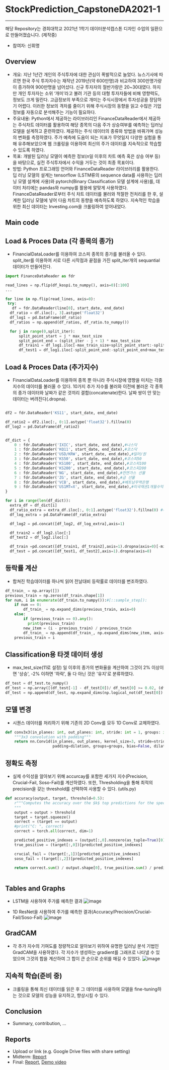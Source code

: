 # StockPrediction_CapstoneDA2021-1
------------------------------------
해당 Repository는 경희대학교 2021년 1학기 데이터분석캡스톤 디자인 수업의 일환으로 만들어졌습니다. (제작중)

* 참여자: 신휘명

## Overview
- 개요: 지난 1년간 개인의 주식투자에 대한 관심이 폭발적으로 늘었다. 뉴스기사에 따르면 한국 주식 투자자수는 재작년 2019년(약 600만명)과 비교하여 300만명가량이 증가하여 900만명을 넘어섰다. 신규 투자자의 절반가량은 20~30대였다. 하지만 개인 투자자는 소위 ‘개미’라고 불려 기관 등의 대형 투자자들에 비해 영향력도, 정보도 크게 밀린다. 고급정보의 부족으로 개미는 주식시장에서 투자성공을 장담하기 어렵다. 이러한 정보의 격차를 줄이기 위해 주식시장의 동향을 읽고 수많은 기업정보를 자동으로 분석해주는 기능이 필요하다.
- 주요내용: Python에서 제공하는 라이브러리인 FinanceDataReader에서 제공하는 주식차트 데이터를 활용하여 해당 종목의 다음 주가 상승여부를 예측하는 딥러닝 모델을 설계하고 훈련하였다. 제공하는 주식 데이터의 종류와 방법을 바꿔가며 성능의 변화를 측정하였다. 주가 예측에 도움이 되는 지표가 무엇일지 다양한 실험을 통해 유추해보았으며 웹 크롤링을 이용하여 최신의 주가 데이터를 지속적으로 학습할 수 있도록 하였다.
- 목표: 개발된 딥러닝 모델이 예측한 정보(n일 이후의 차트 예측 혹은 상승 여부 등)을 바탕으로, 실전 주식투자에서 수익을 거두는 것이 최종 목표이다.
- 방법: Python 프로그래밍 언어와 FinanceDataReader 라이브러리를 활용한다. 딥 러닝 모델의 설계는 tensorflow (LSTM류의 sequence data를 사용하는 딥러닝 모델 설계에 사용)와 pytorch(Binary Classification 모델 설계에 사용)를, 데이터 처리에는 pandas와 numpy를 활용에 알맞게 사용하였다. FinanceDataReader로부터 주식 차트 데이터를 불러와 적절한 전처리를 한 후, 설계한 딥러닝 모델에 넣어 다음 차트의 동향을 예측하도록 하였다. 지속적인 학습을 위한 최신 데이터는 Investing.com을 크롤링하여 얻어내었다.

Main code
--------------------
Load & Proces Data (각 종목의 종가)
--------------------
* FinancialDataLoader를 이용하여 코스피 종목의 종가를 불러올 수 있다.
split_iter를 이용하여 서로 다른 시작점과 끝점을 가진 split_iter개의 sequantial 데이터가 만들어진다. 
```python
import FinanceDataReader as fdr

read_lines = np.flip(df_kospi.to_numpy(), axis=0)[:100]
...

for line in np.flip(read_lines, axis=0):
 try:
   df = fdr.DataReader(line[0], start_date, end_date)
  df_ratio = df.iloc[:, 3].astype('float32')
  df_log1 = pd.DataFrame(df_ratio)
  df_ratios = np.append(df_ratios, df_ratio.to_numpy())

  for j in range(0,split_iter):
      split_point_start = j * max_test_size
      split_point_end = (split_iter - j + 1) * max_test_size
      df_train1 = df_log1.iloc[-max_train_size+split_point_start:-split_point_end]
      df_test1 = df_log1.iloc[-split_point_end:-split_point_end+max_test_size]
```

Load & Proces Data (추가지수)
--------------------
* FinancialDataLoader를 이용하여 종목 뿐 아니라 주식시장에 영향을 미치는 각종 지수의 데이터를 불러올 수 있다.
10가지 추가 지수를 불러와 이전에 불러온 각 종목의 종가 데이터와 날짜가 같은 것끼리 결합(concatenate)한다. 날짜 쌍이 안 맞는 데이터는 버려진다(.dropna).
```python

df2 = fdr.DataReader('KS11', start_date, end_date)

df_ratio2 = df2.iloc[:, 0:1].astype('float32').fillna(0)
df_log2 = pd.DataFrame(df_ratio2)


df_dict = {
    0 : fdr.DataReader('IXIC', start_date, end_date),#나스닥
    1 : fdr.DataReader('KQ11', start_date, end_date),#코스닥
    2 : fdr.DataReader('USD/KRW', start_date, end_date),#달러/원
    3 : fdr.DataReader('KS50', start_date, end_date),#코스피50
    4 : fdr.DataReader('KS100', start_date, end_date),#코스피100
    5 : fdr.DataReader('KS200', start_date, end_date),#코스피200
    6 : fdr.DataReader('NG', start_date, end_date),#천연가스 선물
    7 : fdr.DataReader('ZG', start_date, end_date),#금 선물
    8 : fdr.DataReader('VCB', start_date, end_date),#베트남무역은행
    9 : fdr.DataReader('US1MT=X', start_date, end_date),#미국채권1개월수익률
}

for i in range(len(df_dict)):
  extra_df = df_dict[i]
  df_ratio_extra = extra_df.iloc[:, 0:1].astype('float32').fillna(0) #((extra_df.iloc[:, 0:1].astype('float32') - extra_df.iloc[:, 0:1].shift().astype('float32')) / extra_df.iloc[:, 0:1].shift().astype('float32')).fillna(0)
  df_log_extra = pd.DataFrame(df_ratio_extra)

  df_log2 = pd.concat([df_log2, df_log_extra],axis=1)

  df_train2 = df_log2.iloc[:]
  df_test2 = df_log2.iloc[:]

  df_train =pd.concat([df_train1, df_train2],axis=1).dropna(axis=0)[-min_train_size:]
  df_test = pd.concat([df_test1, df_test2],axis=1).dropna(axis=0)
```

등락률 계산
--------------------
* 합쳐진 학습데이터를 하나씩 읽어 전날대비 등락률로 데이터를 변조하였다.
```python
df_train_ = np.array([])
previous_train = np.zeros(df_train.shape[1])
for num, i in enumerate(df_train.to_numpy()):#[::sample_step]):
    if num == 0:
        df_train_ = np.expand_dims(previous_train, axis=0) 
    else:
        if (previous_train == 0).any():
          print(previous_train)
        new_item = (i - previous_train) / previous_train
        df_train_ = np.append(df_train_, np.expand_dims(new_item, axis=0), axis=0)
    previous_train = i
```

Classification용 타겟 데이터 생성
--------------------
* max_test_size(11로 설정) 일 이후의 종가의 변화율을 계산하여 그것이 2% 이상이면 '상승', -2% 이하면 '하락', 둘 다 아닌 것은 '유지'로 분류하였다.
```python
df_test = df_test.to_numpy()
df_test = np.array([(df_test[-1] - df_test[0])/ df_test[0] >= 0.02, (df_test[-1] - df_test[0])/ df_test[0] < -0.02])
df_test = np.append(df_test, np.expand_dims(np.logical_not(df_test[0]) * np.logical_not(df_test[1]), axis=0), axis=0)
```

모델 변경
--------------------
* 시퀀스 데이터를 처리하기 위해 기존의 2D Conv를 모두 1D Conv로 교체하였다. 
```python
def conv3x3(in_planes: int, out_planes: int, stride: int = 1, groups: int = 1, dilation: int = 1) -> nn.Conv1d:
    """3x3 convolution with padding"""
    return nn.Conv1d(in_planes, out_planes, kernel_size=3, stride=stride,
                     padding=dilation, groups=groups, bias=False, dilation=dilation)
```

정확도 측정
--------------------
* 실제 수익성을 알아보기 위해 accurcay를 포함한 세가지 지수(Precision, Crucial-Fail, Soso-Fail)를 계산하였다.
또한, Thresholding을 통해 최적의 precision을 갖는 threshold를 선택하여 사용할 수 있다. (utils.py)

```python
def accuracy(output, target, threshold=0.5):
    r"""Computes the accuracy over the $k$ top predictions for the specified values of k
    """
    output = output > threshold
    target = target.squeeze()
    correct = (target == output)
    #print("C: ", correct)
    correct = torch.all(correct, dim=1)

    predicted_positive_indexes = (output[:,0].nonzero(as_tuple=True)[0])
    true_positive = (target[:,0])[predicted_positive_indexes]

    crucial_fail = (target[:,1])[predicted_positive_indexes]
    soso_fail = (target[:,2])[predicted_positive_indexes]
    
    return correct.sum() / output.shape[0], true_positive.sum() / predicted_positive_indexes.shape[0], crucial_fail.sum() / predicted_positive_indexes.shape[0], soso_fail.sum() / predicted_positive_indexes.shape[0]
    
```

Tables and Graphs
------------------------------------------
* LSTM을 사용하여 주가를 예측한 결과
![image](https://user-images.githubusercontent.com/40812418/122758082-57543180-d2d3-11eb-870b-6d2255fd6b07.png)

* 1D ResNet을 사용하여 주가를 예측한 결과(Accuracy/Precision/Crucial-Fail/Soso-Fail)
![image](https://user-images.githubusercontent.com/40812418/122758439-c2056d00-d2d3-11eb-9c5f-8829488c0483.png)

GradCAM
--------------------
* 각 추가 지수의 기여도를 정량적으로 알아보기 위하여 유명한 딥러닝 분석 기법인 GradCAM을 사용하였다.
각 지수가 생성하는 gradient를 그래프로 나타낼 수 있었으며 그것의 합을 계산하여 그 합이 큰 순으로 순위를 매길 수 있었다.
![image](https://user-images.githubusercontent.com/40812418/122761653-70f77800-d2d7-11eb-9beb-896a30695220.png)


지속적 학습(준비 중)
--------------------
* 크롤링을 통해 최신 데이터를 읽은 후 그 데이터를 사용하여 모델을 fine-tuning하는 것으로 모델의 성능을 유지하고, 향상시킬 수 있다.

## Conclusion
* Summary, contribution, ...

## Reports
* Upload or link (e.g. Google Drive files with share setting)
* Midterm: [Report](Reports/Midterm.pdf)
* Final: [Report](Reports/Final.pdf), [Demo video](Reports/Demo.mp4)
